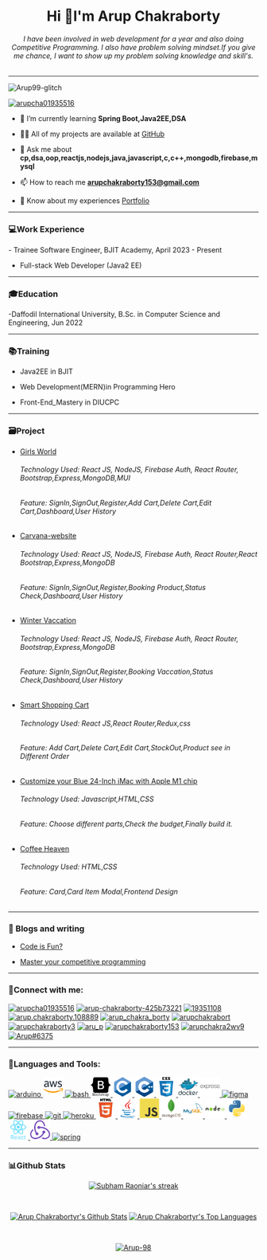 
<h1 align="center">Hi 👋I'm Arup Chakraborty</h1>
<h6 align="center">I have been involved in web development for a year and also doing Competitive Programming. I also have problem solving mindset.If you give me chance, I want to show up my problem solving knowledge and skill's.</h6>
<hr>

<p align="left"> <img  src="https://komarev.com/ghpvc/?username=Arup99-glitch&label=Profile%20views&color=0e75b6&style=flat" alt="Arup99-glitch" /><p> 



<p align="left"> <a href="https://twitter.com/arupcha01935516" target="blank"><img src="https://img.shields.io/twitter/follow/arupcha01935516?logo=twitter&style=for-the-badge" alt="arupcha01935516" /></a> </p>

- 🌱 I’m currently learning **Spring Boot,Java2EE,DSA**

- 👨‍💻 All of my projects are available at <a href="https://github.com/arup99-glitch/Web-SIte-Link">GitHub</a>

- 💬 Ask me about **cp,dsa,oop,reactjs,nodejs,java,javascript,c,c++,mongodb,firebase,mysql**

- 📫 How to reach me **arupchakraborty153@gmail.com**

- 📄 Know about my experiences <a href="https://arupchakraborty.netlify.app/">Portfolio</a> 
 <hr>

<h3 align="left">💻Work Experience</h3>
- Trainee Software Engineer, BJIT Academy, April 2023 - Present

  - Full-stack Web Developer (Java2 EE)
<hr>
  
<h3 align="left">🎓Education</h3>
-Daffodil International University, B.Sc. in Computer Science and Engineering, Jun 2022 
<hr>

<h3 align="left">📚Training</h3>

- Java2EE in BJIT

- Web Development(MERN)in Programming Hero


- Front-End_Mastery in DIUCPC
<hr>

<h3 align="left">🗃️Project</h3>

- <a href="https://girls-world-9147f.web.app/">Girls World</a>
 
  <h6>Technology Used: React JS, NodeJS, Firebase Auth, React Router, Bootstrap,Express,MongoDB,MUI</h6>
  <h6>Feature: SignIn,SignOut,Register,Add Cart,Delete Cart,Edit Cart,Dashboard,User History</h6>

- <a href="https://carnava-by-arup.netlify.app/">Carvana-website</a>

  <h6>Technology Used: React JS, NodeJS, Firebase Auth, React Router,React Bootstrap,Express,MongoDB</h6>
  <h6>Feature: SignIn,SignOut,Register,Booking Product,Status Check,Dashboard,User History</h6>

- <a href="https://winter-vaccation-f113e.web.app/">Winter Vaccation</a>

  <h6>Technology Used: React JS, NodeJS, Firebase Auth, React Router, Bootstrap,Express,MongoDB</h6>
  <h6>Feature: SignIn,SignOut,Register,Booking Vaccation,Status Check,Dashboard,User History</h6>

- <a href="https://strong-torrone-1310bd.netlify.app/">Smart Shopping Cart</a>

  <h6>Technology Used: React JS,React Router,Redux,css</h6>
  <h6>Feature: Add Cart,Delete Cart,Edit Cart,StockOut,Product see in Different Order</h6>

- <a href="https://brave-fermat-892561.netlify.app/">Customize your Blue 24-Inch iMac with Apple M1 chip</a>

  <h6>Technology Used: Javascript,HTML,CSS</h6>
  <h6>Feature: Choose different parts,Check the budget,Finally build it.</h6>

- <a href="https://rainbow-pixie-ccbdb2.netlify.app/">Coffee Heaven</a>

  <h6>Technology Used: HTML,CSS
  <h6>Feature: Card,Card Item Modal,Frontend Design</h6>
<hr>
<h3 align="left">📝 Blogs and writing</h3>

- <a href="https://medium.com/@arupchakraborty153/coding-is-fun-e9d56ada1200">Code is Fun?<a>
 
- <a href="https://medium.com/@arupchakraborty153/how-to-master-your-competitive-programming-skills-2a7e21a766e1">Master your competitive programming</a>

<hr>

<h3 align="left">🔗Connect with me:</h3>
<p align="left">
<a href="https://twitter.com/arupcha01935516" target="blank"><img align="center" src="https://raw.githubusercontent.com/rahuldkjain/github-profile-readme-generator/master/src/images/icons/Social/twitter.svg" alt="arupcha01935516" height="30" width="40" /></a>
<a href="https://linkedin.com/in/arup-chakraborty-425b73221" target="blank"><img align="center" src="https://raw.githubusercontent.com/rahuldkjain/github-profile-readme-generator/master/src/images/icons/Social/linked-in-alt.svg" alt="arup-chakraborty-425b73221" height="30" width="40" /></a>
<a href="https://stackoverflow.com/users/19351108" target="blank"><img align="center" src="https://raw.githubusercontent.com/rahuldkjain/github-profile-readme-generator/master/src/images/icons/Social/stack-overflow.svg" alt="19351108" height="30" width="40" /></a>
<a href="https://fb.com/arup.chakraborty.108889" target="blank"><img align="center" src="https://raw.githubusercontent.com/rahuldkjain/github-profile-readme-generator/master/src/images/icons/Social/facebook.svg" alt="arup.chakraborty.108889" height="30" width="40" /></a>
<a href="https://instagram.com/arup_chakra_borty" target="blank"><img align="center" src="https://raw.githubusercontent.com/rahuldkjain/github-profile-readme-generator/master/src/images/icons/Social/instagram.svg" alt="arup_chakra_borty" height="30" width="40" /></a>
<a href="https://www.codechef.com/users/arupchakrabort" target="blank"><img align="center" src="https://cdn.jsdelivr.net/npm/simple-icons@3.1.0/icons/codechef.svg" alt="arupchakrabort" height="30" width="40" /></a>
<a href="https://www.hackerrank.com/arupchakraborty3" target="blank"><img align="center" src="https://raw.githubusercontent.com/rahuldkjain/github-profile-readme-generator/master/src/images/icons/Social/hackerrank.svg" alt="arupchakraborty3" height="30" width="40" /></a>
<a href="https://codeforces.com/profile/aru_p" target="blank"><img align="center" src="https://raw.githubusercontent.com/rahuldkjain/github-profile-readme-generator/master/src/images/icons/Social/codeforces.svg" alt="aru_p" height="30" width="40" /></a>
<a href="https://www.leetcode.com/arupchakraborty153" target="blank"><img align="center" src="https://raw.githubusercontent.com/rahuldkjain/github-profile-readme-generator/master/src/images/icons/Social/leet-code.svg" alt="arupchakraborty153" height="30" width="40" /></a>
<a href="https://auth.geeksforgeeks.org/user/arupchakra2wv9" target="blank"><img align="center" src="https://raw.githubusercontent.com/rahuldkjain/github-profile-readme-generator/master/src/images/icons/Social/geeks-for-geeks.svg" alt="arupchakra2wv9" height="30" width="40" /></a>
<a href="https://discord.gg/Arup#6375" target="blank"><img align="center" src="https://raw.githubusercontent.com/rahuldkjain/github-profile-readme-generator/master/src/images/icons/Social/discord.svg" alt="Arup#6375" height="30" width="40" /></a>
</p>
<hr>

<h3 align="left">🔧Languages and Tools:</h3>
<p align="left"> <a href="https://www.arduino.cc/" target="_blank" rel="noreferrer"> <img src="https://cdn.worldvectorlogo.com/logos/arduino-1.svg" alt="arduino" width="40" height="40"/> </a> <a href="https://aws.amazon.com" target="_blank" rel="noreferrer"> <img src="https://raw.githubusercontent.com/devicons/devicon/master/icons/amazonwebservices/amazonwebservices-original-wordmark.svg" alt="aws" width="40" height="40"/> </a> <a href="https://www.gnu.org/software/bash/" target="_blank" rel="noreferrer"> <img src="https://www.vectorlogo.zone/logos/gnu_bash/gnu_bash-icon.svg" alt="bash" width="40" height="40"/> </a> <a href="https://getbootstrap.com" target="_blank" rel="noreferrer"> <img src="https://raw.githubusercontent.com/devicons/devicon/master/icons/bootstrap/bootstrap-plain-wordmark.svg" alt="bootstrap" width="40" height="40"/> </a> <a href="https://www.cprogramming.com/" target="_blank" rel="noreferrer"> <img src="https://raw.githubusercontent.com/devicons/devicon/master/icons/c/c-original.svg" alt="c" width="40" height="40"/> </a> <a href="https://www.w3schools.com/cpp/" target="_blank" rel="noreferrer"> <img src="https://raw.githubusercontent.com/devicons/devicon/master/icons/cplusplus/cplusplus-original.svg" alt="cplusplus" width="40" height="40"/> </a> <a href="https://www.w3schools.com/css/" target="_blank" rel="noreferrer"> <img src="https://raw.githubusercontent.com/devicons/devicon/master/icons/css3/css3-original-wordmark.svg" alt="css3" width="40" height="40"/> </a> <a href="https://www.docker.com/" target="_blank" rel="noreferrer"> <img src="https://raw.githubusercontent.com/devicons/devicon/master/icons/docker/docker-original-wordmark.svg" alt="docker" width="40" height="40"/> </a> <a href="https://expressjs.com" target="_blank" rel="noreferrer"> <img src="https://raw.githubusercontent.com/devicons/devicon/master/icons/express/express-original-wordmark.svg" alt="express" width="40" height="40"/> </a> <a href="https://www.figma.com/" target="_blank" rel="noreferrer"> <img src="https://www.vectorlogo.zone/logos/figma/figma-icon.svg" alt="figma" width="40" height="40"/> </a> <a href="https://firebase.google.com/" target="_blank" rel="noreferrer"> <img src="https://www.vectorlogo.zone/logos/firebase/firebase-icon.svg" alt="firebase" width="40" height="40"/> </a> <a href="https://git-scm.com/" target="_blank" rel="noreferrer"> <img src="https://www.vectorlogo.zone/logos/git-scm/git-scm-icon.svg" alt="git" width="40" height="40"/> </a> <a href="https://heroku.com" target="_blank" rel="noreferrer"> <img src="https://www.vectorlogo.zone/logos/heroku/heroku-icon.svg" alt="heroku" width="40" height="40"/> </a> <a href="https://www.w3.org/html/" target="_blank" rel="noreferrer"> <img src="https://raw.githubusercontent.com/devicons/devicon/master/icons/html5/html5-original-wordmark.svg" alt="html5" width="40" height="40"/> </a> <a href="https://www.java.com" target="_blank" rel="noreferrer"> <img src="https://raw.githubusercontent.com/devicons/devicon/master/icons/java/java-original.svg" alt="java" width="40" height="40"/> </a> <a href="https://developer.mozilla.org/en-US/docs/Web/JavaScript" target="_blank" rel="noreferrer"> <img src="https://raw.githubusercontent.com/devicons/devicon/master/icons/javascript/javascript-original.svg" alt="javascript" width="40" height="40"/> </a> <a href="https://www.mongodb.com/" target="_blank" rel="noreferrer"> <img src="https://raw.githubusercontent.com/devicons/devicon/master/icons/mongodb/mongodb-original-wordmark.svg" alt="mongodb" width="40" height="40"/> </a> <a href="https://www.mysql.com/" target="_blank" rel="noreferrer"> <img src="https://raw.githubusercontent.com/devicons/devicon/master/icons/mysql/mysql-original-wordmark.svg" alt="mysql" width="40" height="40"/> </a> <a href="https://nodejs.org" target="_blank" rel="noreferrer"> <img src="https://raw.githubusercontent.com/devicons/devicon/master/icons/nodejs/nodejs-original-wordmark.svg" alt="nodejs" width="40" height="40"/> </a> <a href="https://www.python.org" target="_blank" rel="noreferrer"> <img src="https://raw.githubusercontent.com/devicons/devicon/master/icons/python/python-original.svg" alt="python" width="40" height="40"/> </a> <a href="https://reactjs.org/" target="_blank" rel="noreferrer"> <img src="https://raw.githubusercontent.com/devicons/devicon/master/icons/react/react-original-wordmark.svg" alt="react" width="40" height="40"/> </a> <a href="https://redux.js.org" target="_blank" rel="noreferrer"> <img src="https://raw.githubusercontent.com/devicons/devicon/master/icons/redux/redux-original.svg" alt="redux" width="40" height="40"/> </a> <a href="https://spring.io/" target="_blank" rel="noreferrer"> <img src="https://www.vectorlogo.zone/logos/springio/springio-icon.svg" alt="spring" width="40" height="40"/> </a> </p>
<hr>
<h3 align="left">📊Github Stats</h3>

<p align="center">
    <a href="https://github.com/SubhamRaoniar28/github-readme-streak-stats">
        <img title="🔥 Get streak stats for your profile at git.io/streak-stats" alt="Subham Raoniar's streak" src="https://github-readme-streak-stats.herokuapp.com/?user=arup99-glitch&theme=black-ice&hide_border=true&stroke=0000&background=060A0CD0"/>
    </a>
</p>

 <br/>
  <p align = "center">
    <a href="https://github.com/arup99-glitch/github-readme-stats"><img alt="Arup Chakrabortyr's Github Stats" src="https://github-readme-stats.vercel.app/api?username=arup99-glitch&show_icons=true&count_private=true&theme=react&hide_border=true&bg_color=0D1117" /></a>
  <a href="https://github.com/arup99-glitch/github-readme-stats"><img alt="Arup Chakrabortyr's Top Languages" src="https://github-readme-stats.vercel.app/api/top-langs/?username=arup99-glitch&langs_count=8&count_private=true&layout=compact&theme=react&hide_border=true&bg_color=0D1117" /></a>
   <p>
  <br/>
<p align="center"> <a href="https://github.com/ryo-ma/github-profile-trophy"><img src="https://github-profile-trophy.vercel.app/?username=Arup99-glitch&" alt="Arup-98" /></a> </p>


